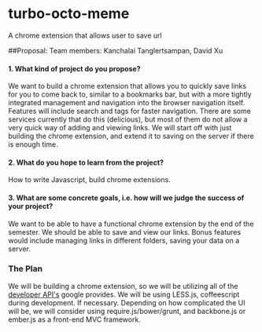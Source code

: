 turbo-octo-meme
===============

A chrome extension that allows user to save url



##Proposal:
Team members: Kanchalai Tanglertsampan, David Xu

#### 1. What kind of project do you propose?

  We want to build a chrome extension that allows you to quickly save links for you to come back to, similar to a bookmarks bar, but with a more tightly integrated management and navigation into the browser navigation itself. Features will include search and tags for faster navigation. There are some services currently that do this (delicious), but most of them do not allow a very quick way of adding and viewing links. We will start off with just building the chrome extension, and extend it to saving on the server if there is enough time.

#### 2. What do you hope to learn from the project?

  How to write Javascript, build chrome extensions.

#### 3. What are some concrete goals, i.e. how will we judge the success of your project?

  We want to be able to have a functional chrome extension by the end of the semester. We should be able to save and view our links. Bonus features would include managing links in different folders, saving your data on a server.

### The Plan

We will be building a chrome extension, so we will be utilizing all of the [developer API's](https://developer.chrome.com/extensions/index) google provides. We will be using LESS.js, coffeescript during development. If necessary. Depending on how complicated the UI will be, we will consider using require.js/bower/grunt, and backbone.js or ember.js as a front-end MVC framework.
